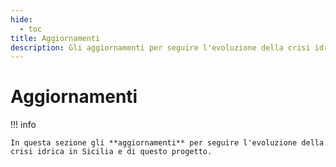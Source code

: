 ```yaml
---
hide:
  - toc
title: Aggiornamenti
description: Gli aggiornamenti per seguire l'evoluzione della crisi idrica in Sicilia e di questo progetto
---
```


# Aggiornamenti



!!! info

    In questa sezione gli **aggiornamenti** per seguire l'evoluzione della crisi idrica in Sicilia e di questo progetto.
